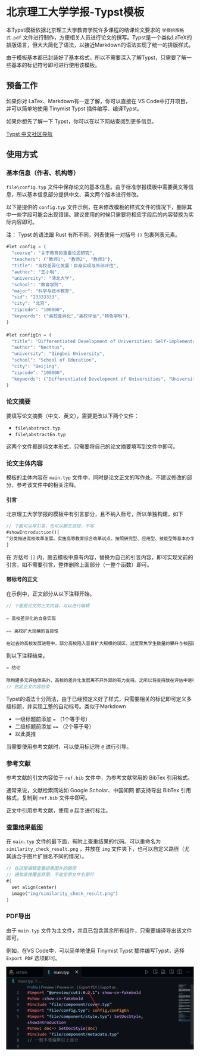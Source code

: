 # 北京理工大学学报-Typst模板

本Typst模板依据北京理工大学教育学院许多课程的结课论文要求的 `学报排版格式.pdf` 文件进行制作，方便相关人员进行论文的撰写。Typst是一个类似LaTeX的排版语言，但大大简化了语法，以接近Markdown的语法实现了统一的排版样式。

由于模板基本都已封装好了基本格式，所以不需要深入了解Typst，只需要了解一些基本的标记符号即可进行使用该模板。

## 预备工作

如果你对 LaTex、Markdown有一定了解，你可以直接在 VS Code中打开项目，并可以简单地使用 Tinymist Typst 插件编写、编译Typst。

如果你想先了解一下 Typst，你可以在以下网站查阅到更多信息。

[Typst 中文社区导航](https://typst-doc-cn.github.io/guide/)

## 使用方式

### 基本信息（作者、机构等）

`file\config.typ` 文件中保存论文的基本信息。由于标准学报模板中需要英文等信息，所以基本信息部分提供中文、英文两个版本进行修改。

以下是提供的 `config.typ` 文件示例，在未修改模板的样式文件的情况下，删除其中一些字段可能会出现错误。建议使用的时候只需要将相应字段后的内容替换为实际内容即可。

注： Typst 的语法跟 Rust 有所不同，列表使用一对括号 `()` 包裹列表元素。

```rust
#let config = (
  "course": "关于教育的重要论述研究",
  "teachers": ("教师1", "教师2", "教师3"),
  "title": "高校差异化发展：自身实现与外部评估",
  "author": "王小明",
  "university": "清北大学",
  "school": "教育学院",
  "major": "科学与技术教育",
  "sid": "23333333",
  "city": "北京",
  "zipcode": "100000",
  "keywords": ("高校差异化","高校评估","特色学科"),
)

#let configEn = (
  "title": "Differentiated Development of Universities: Self-implementation and External Evaluation",
  "author": "Necthus",
  "university": "Qingbei University",
  "school": "School of Education",
  "city": "Beijing",
  "zipcode": "100000",
  "keywords": ("Differentiated Development of Universities", "University Evaluation", "Characteristic Discipline"),
)
```

### 论文摘要

要填写论文摘要（中文、英文），需要更改以下两个文件：

- `file\abstract.typ`
- `file\abstractEn.typ`

这两个文件都是纯文本形式，只需要将自己的论文摘要填写到文件中即可。

### 论文主体内容

模板的主体内容在 `main.typ` 文件中，同时是论文正文的写作处。不建议修改的部分，参考该文件中的相关注释。

#### 引言

北京理工大学学报的模板中有引言部分，且不纳入标号，所以单独构建，如下

```rust
// 下面可以写引言，也可以删去该段，不写
#showIntroduction()[
“分类推进高校改革发展。实施高等教育综合改革试点。按照研究型、应用型、技能型等基本办学定位，区分综合性、特色化基本方向，明确各类高校发展定位，支持理工农医、人文社科、艺术体育等高校差异化发展。建立分类管理、分类评价机制，在办学条件、招生计划、学位点授权、经费投入等方面分类支持。根据不同类型高校功能定位、实际贡献、特色优势，建立资源配置激励机制，引导高校在不同领域不同赛道发挥优势、办出特色。”@教育强国建设规划纲要
]
```

在 方括号 `[]` 内，删去模板中原有内容，替换为自己的引言内容，即可实现文前的引言。如不需要引言，整体删除上面部分（一整个函数）即可。

#### 带标号的正文

在示例中，正文部分从以下注释开始。

```rust
// 下面是论文的正文内容，可以进行编辑

= 高校差异化的自身实现

== 高校扩大规模的盲目性

在过去的高校发展进程中，部分高校陷入盲目扩大规模的误区，过度聚焦学生数量的攀升与校园面积的拓展，却对自身学科优势与特色视而不见。以20世纪末至21世纪初的高校扩招浪潮为例，诸多高校纷纷投身规模扩张的行列。许多非综合性大学罔顾自身原有优势，急切向综合性大学转型，采取了一系列激进举措。如大量增设专业，且部分专业在教学内容上与校内既有专业高度相似，缺乏独特性与互补性。同时，兼并吸收其他大学，尤其是医学部的现象屡见不鲜。@SHGJ2007Z1027。
```

到以下注释结束。

```rust
= 结论

除构建多元评估体系外，高校的差异化发展离不开外部的有力支持。之所以将支持放在评估中进行讨论，是因为只有正确地建立评估体系，政府才能依据高校的办学定位与特色，实施分类支持策略 。可以说，有效的支持是正确评估的必然结果。
// 到此正文内容结束
```

Typst的语法十分简洁，由于已经预定义好了样式，只需要相关的标记即可定义多级标题，并实现工整的自动标号。类似于Markdown

- 一级标题前添加 `=` （1个等于号）
- 二级标题前添加 `==` （2个等于号）
- 以此类推

当需要使用参考文献时，可以使用标记符 `@` 进行引导。

### 参考文献

参考文献的引文内容位于 `ref.bib` 文件中，为参考文献常用的 BibTex 引用格式。

通常来说，文献检索网站如 Google Scholar、中国知网 都支持导出 BibTex 引用格式，复制到 `ref.bib` 文件中即可。

正文中引用参考文献，使用 `@` 起手进行标注。

### 查重结果截图

在 `main.typ` 文件的最下面，有附上查重结果的代码。可以重命名为 `similarity_check_result.png` ，并放在 `img` 文件夹下，也可以自定义路径（尤其适合于图片扩展名不同的情况）。

```rust
// 在这里编辑查重结果图片的路径
// 通常直接覆盖原图，不改变原文件名即可
#{
  set align(center)
  image("img/similarity_check_result.png")
}
```

### PDF导出

由于 `main.typ` 文件为主文件，并且已包含其余所有组件，只需要编译导出该文件即可。

例如，在VS Code中，可以简单地使用 Tinymist Typst 插件编写Typst，选择 `Export PDF` 选项即可。

<img src="img/image-20250610190000154.png" alt="image-20250610190000154" style="zoom:50%;" />







